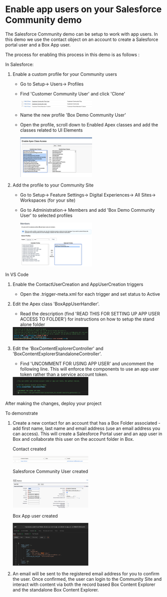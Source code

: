 # Enable app users on your Salesforce Community demo
The Salesforce Community demo can be setup to work with app users. In this demo we use the contact object on an account to create a Salesforce portal user and a Box App user. 

The process for enabling this process in this demo is as follows :

In Salesforce:

1. Enable a custom profile for your Community users
    - Go to Setup-> Users-> Profiles
    - Find 'Customer Community User' and click 'Clone'

        <img src="/images/28-clone.png" width="50%" height="50%">

    - Name the new profile 'Box Demo Community User' 
    - Open the profile, scroll down to Enabled Apex classes and add the classes related to UI Elements
    
        <img src="/images/26-apexclasses.png" width="50%" height="50%">

2. Add the profile to your Community Site
    - Go to Setup-> Feature Settings-> Digital Experiences-> All Sites-> Workspaces (for your site)
    - Go to Administration-> Members and add 'Box Demo Community User' to selected profiles

         <img src="/images/27-memberssite.png" width="50%" height="50%">

In VS Code

1. Enable the ContactUserCreation and AppUserCreation triggers
    - Open the .trigger-meta.xml for each trigger and set status to Active
2. Edit the Apex class 'BoxAppUserHandler'. 
    - Read the description (find 'READ THIS FOR SETTING UP APP USER ACCESS TO FOLDER') for instructions on how to setup the stand alone folder

    <img src="/images/29-appuserapex.png" width="50%" height="50%">

3. Edit the 'BoxContentExplorerController' and 'BoxContentExplorerStandaloneController'. 
    - Find 'UNCOMMENT FOR USING APP USER' and uncomment the following line. This will enforce the components to use an app user token rather than a service account token.

    <img src="/images/30-token.png" width="50%" height="50%">

After making the changes, deploy your project

To demonstrate

1. Create a new contact for an account that has a Box Folder associated - add first name, last name and email address (use an email address you can access). This will create a Salesforce Portal user and an app user in Box and collaborate this user on the account folder in Box.

    Contact created
    
    <img src="/images/31-contact.png" width="50%" height="50%">

    Salesforce Community User created

    <img src="/images/32-sfuser.png" width="50%" height="50%">

    Box App user created

    <img src="/images/33-appuser.png" width="50%" height="50%">

2. An email will be sent to the registered email address for you to confirm the user. Once confirmed, the user can login to the Community Site and interact with content via both the record based Box Content Explorer and the standalone Box Content Explorer.